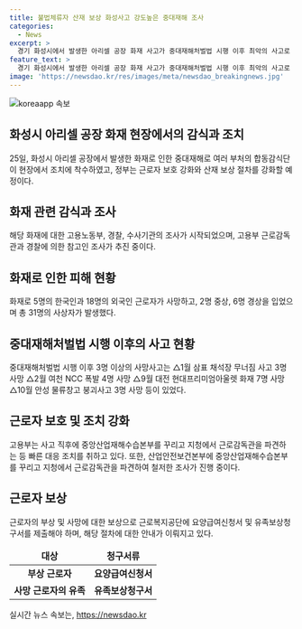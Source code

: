 ```yaml
---
title: 불법체류자 산재 보상 화성사고 강도높은 중대재해 조사
categories:
  - News
excerpt: >
  경기 화성시에서 발생한 아리셀 공장 화재 사고가 중대재해처벌법 시행 이후 최악의 사고로 기록될 전망이다. 5명의 근로자가 사망하고, 2명이 중상을 입었으며, 6명이 경상을 입었다. 해당 사업장은 50여명의 상시근로자가 있는 곳으로, 고용부는 사고 발생 후 즉각 대응하여 산업안전보건본부에 중앙산업재해수습본부를 꾸리고 근로감독관을 파견하기로 했다. 고용부는 산업안전 보건본부에서 근로감독관을 파견하는 등 즉각 대응에 나서고 있으며, 해당 사고 관련 근로자의 자료가 제출되거나 요양급여신청서와 유족보상청구서가 접수된 것은 없다고 밝혔다. 사상자 대다수가 외국인으로 알려져 산재 보상과 장례 절차가 진행 중에 있다. 화재 원인을 철저히 규명하여 책임 소재를 분명히 할 것을 강조하며, 관계 당국은 현장 감식과 사업장 관계자 등에 대한 조사를 가용한 수단을 총동원하여 최대한 신속하게 진행하기를 바란다고 밝혔다.
feature_text: >
  경기 화성시에서 발생한 아리셀 공장 화재 사고가 중대재해처벌법 시행 이후 최악의 사고로 기록될 전망이다. 5명의 근로자가 사망하고, 2명이 중상을 입었으며, 6명이 경상을 입었다. 해당 사업장은 50여명의 상시근로자가 있는 곳으로, 고용부는 사고 발생 후 즉각 대응하여 산업안전보건본부에 중앙산업재해수습본부를 꾸리고 근로감독관을 파견하기로 했다. 고용부는 산업안전 보건본부에서 근로감독관을 파견하는 등 즉각 대응에 나서고 있으며, 해당 사고 관련 근로자의 자료가 제출되거나 요양급여신청서와 유족보상청구서가 접수된 것은 없다고 밝혔다. 사상자 대다수가 외국인으로 알려져 산재 보상과 장례 절차가 진행 중에 있다. 화재 원인을 철저히 규명하여 책임 소재를 분명히 할 것을 강조하며, 관계 당국은 현장 감식과 사업장 관계자 등에 대한 조사를 가용한 수단을 총동원하여 최대한 신속하게 진행하기를 바란다고 밝혔다.
image: 'https://newsdao.kr/res/images/meta/newsdao_breakingnews.jpg'
---
```


<p><img src="https://newsdao.kr/res/images/meta/newsdao_breakingnews.jpg" alt="koreaapp 속보" /></p>

<h2 data-ke-size="size26">화성시 아리셀 공장 화재 현장에서의 감식과 조치</h2>

<p data-ke-size="size16">25일, 화성시 아리셀 공장에서 발생한 화재로 인한 중대재해로 여러 부처의 합동감식단이 현장에서 조치에 착수하였고, 정부는 근로자 보호 강화와 산재 보상 절차를 강화할 예정이다.</p>

<h2 data-ke-size="size26">화재 관련 감식과 조사</h2>

<p data-ke-size="size16">해당 화재에 대한 고용노동부, 경찰, 수사기관의 조사가 시작되었으며, 고용부 근로감독관과 경찰에 의한 참고인 조사가 추진 중이다.</p>

<h2 data-ke-size="size26">화재로 인한 피해 현황</h2>

<p data-ke-size="size16">화재로 5명의 한국인과 18명의 외국인 근로자가 사망하고, 2명 중상, 6명 경상을 입었으며 총 31명의 사상자가 발생했다.</p>

<h2 data-ke-size="size26">중대재해처벌법 시행 이후의 사고 현황</h2>

<p data-ke-size="size16">중대재해처벌법 시행 이후 3명 이상의 사망사고는 △1월 삼표 채석장 무너짐 사고 3명 사망 △2월 여천 NCC 폭발 4명 사망 △9월 대전 현대프리미엄아울렛 화재 7명 사망 △10월 안성 물류창고 붕괴사고 3명 사망 등이 있었다.</p>

<h2 data-ke-size="size26">근로자 보호 및 조치 강화</h2>

<p data-ke-size="size16">고용부는 사고 직후에 중앙산업재해수습본부를 꾸리고 지청에서 근로감독관을 파견하는 등 빠른 대응 조치를 취하고 있다. 또한, 산업안전보건본부에 중앙산업재해수습본부를 꾸리고 지청에서 근로감독관을 파견하여 철저한 조사가 진행 중이다.</p>

<h2 data-ke-size="size26">근로자 보상</h2>

<p data-ke-size="size16">근로자의 부상 및 사망에 대한 보상으로 근로복지공단에 요양급여신청서 및 유족보상청구서를 제출해야 하며, 해당 절차에 대한 안내가 이뤄지고 있다.</p>

<table>
    <thead>
        <tr>
            <td style="text-align: center; height: 17px;"><b>대상</b></td>
            <td style="text-align: center; height: 17px;"><b>청구서류</b></td>
        </tr>
    </thead>
    <tbody>
        <tr>
            <td style="text-align: center; height: 17px;"><b>부상 근로자</b></td>
            <td style="text-align: center; height: 17px;"><b>요양급여신청서</b></td>
        </tr>
        <tr>
            <td style="text-align: center; height: 17px;"><b>사망 근로자의 유족</b></td>
            <td style="text-align: center; height: 17px;"><b>유족보상청구서</b></td>
        </tr>
    </tbody>
</table>
실시간 뉴스 속보는, <a href="https://newsdao.kr" rel="dofollow">https://newsdao.kr</a>


